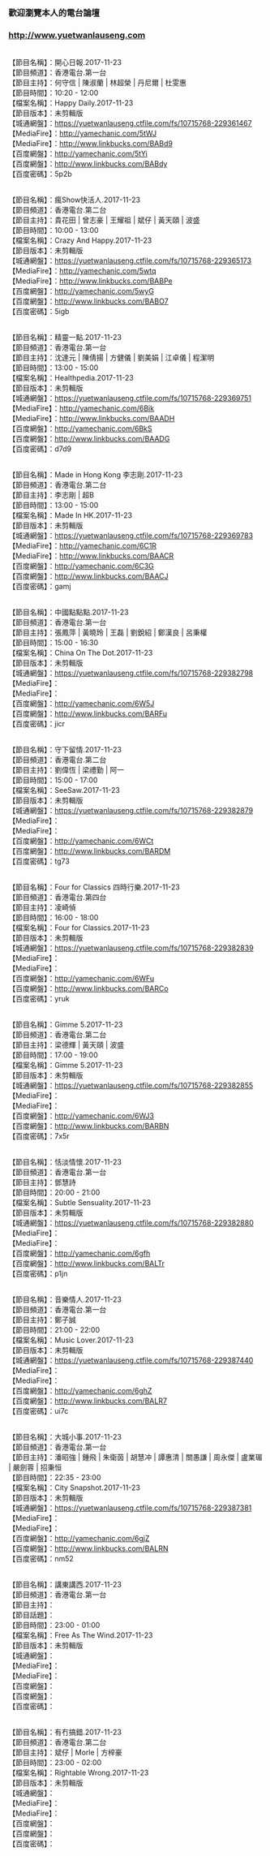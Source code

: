 ### 歡迎瀏覽本人的電台論壇
### http://www.yuetwanlauseng.com

<br>【節目名稱】：開心日報.2017-11-23
<br>【節目頻道】：香港電台.第一台
<br>【節目主持】：何守信 | 陳淑蘭 | 林超榮 | 丹尼爾 | 杜雯惠
<br>【節目時間】：10:20 - 12:00
<br>【檔案名稱】：Happy Daily.2017-11-23
<br>【節目版本】：未剪輯版
<br>【城通網盤】：https://yuetwanlauseng.ctfile.com/fs/10715768-229361467
<br>【MediaFire】：http://yamechanic.com/5tWJ
<br>【MediaFire】：http://www.linkbucks.com/BABd9
<br>【百度網盤】：http://yamechanic.com/5tYi
<br>【百度網盤】：http://www.linkbucks.com/BABdy
<br>【百度密碼】：5p2b

<br>【節目名稱】：瘋Show快活人.2017-11-23
<br>【節目頻道】：香港電台.第二台
<br>【節目主持】：貴花田 | 曾志豪 | 王耀祖 | 斌仔 | 黃天頤 | 波盛
<br>【節目時間】：10:00 - 13:00
<br>【檔案名稱】：Crazy And Happy.2017-11-23
<br>【節目版本】：未剪輯版
<br>【城通網盤】：https://yuetwanlauseng.ctfile.com/fs/10715768-229365173
<br>【MediaFire】：http://yamechanic.com/5wtq
<br>【MediaFire】：http://www.linkbucks.com/BABPe
<br>【百度網盤】：http://yamechanic.com/5wyG
<br>【百度網盤】：http://www.linkbucks.com/BABO7
<br>【百度密碼】：5igb

<br>【節目名稱】：精靈一點.2017-11-23
<br>【節目頻道】：香港電台.第一台
<br>【節目主持】：沈達元 | 陳倩揚 | 方健儀 | 劉美娟 | 江卓儀 | 程潔明
<br>【節目時間】：13:00 - 15:00
<br>【檔案名稱】：Healthpedia.2017-11-23
<br>【節目版本】：未剪輯版
<br>【城通網盤】：https://yuetwanlauseng.ctfile.com/fs/10715768-229369751
<br>【MediaFire】：http://yamechanic.com/6Bik
<br>【MediaFire】：http://www.linkbucks.com/BAADH
<br>【百度網盤】：http://yamechanic.com/6BkS
<br>【百度網盤】：http://www.linkbucks.com/BAADG
<br>【百度密碼】：d7d9

<br>【節目名稱】：Made in Hong Kong 李志剛.2017-11-23
<br>【節目頻道】：香港電台.第二台
<br>【節目主持】：李志剛 | 超B
<br>【節目時間】：13:00 - 15:00
<br>【檔案名稱】：Made In HK.2017-11-23
<br>【節目版本】：未剪輯版
<br>【城通網盤】：https://yuetwanlauseng.ctfile.com/fs/10715768-229369783
<br>【MediaFire】：http://yamechanic.com/6C1R
<br>【MediaFire】：http://www.linkbucks.com/BAACR
<br>【百度網盤】：http://yamechanic.com/6C3G
<br>【百度網盤】：http://www.linkbucks.com/BAACJ
<br>【百度密碼】：gamj

<br>【節目名稱】：中國點點點.2017-11-23
<br>【節目頻道】：香港電台.第一台
<br>【節目主持】：張鳳萍 | 黃曉玲 | 王磊 | 劉銳紹 | 鄭漢良 | 呂秉權
<br>【節目時間】：15:00 - 16:30
<br>【檔案名稱】：China On The Dot.2017-11-23
<br>【節目版本】：未剪輯版
<br>【城通網盤】：https://yuetwanlauseng.ctfile.com/fs/10715768-229382798
<br>【MediaFire】：
<br>【MediaFire】：
<br>【百度網盤】：http://yamechanic.com/6W5J
<br>【百度網盤】：http://www.linkbucks.com/BARFu
<br>【百度密碼】：jicr

<br>【節目名稱】：守下留情.2017-11-23
<br>【節目頻道】：香港電台.第二台
<br>【節目主持】：劉偉恆 | 梁禮勤 | 阿一
<br>【節目時間】：15:00 - 17:00
<br>【檔案名稱】：SeeSaw.2017-11-23
<br>【節目版本】：未剪輯版
<br>【城通網盤】：https://yuetwanlauseng.ctfile.com/fs/10715768-229382879
<br>【MediaFire】：
<br>【MediaFire】：
<br>【百度網盤】：http://yamechanic.com/6WCt
<br>【百度網盤】：http://www.linkbucks.com/BARDM
<br>【百度密碼】：tg73

<br>【節目名稱】：Four for Classics 四時行樂.2017-11-23
<br>【節目頻道】：香港電台.第四台
<br>【節目主持】：凌崎偵
<br>【節目時間】：16:00 - 18:00
<br>【檔案名稱】：Four for Classics.2017-11-23
<br>【節目版本】：未剪輯版
<br>【城通網盤】：https://yuetwanlauseng.ctfile.com/fs/10715768-229382839
<br>【MediaFire】：
<br>【MediaFire】：
<br>【百度網盤】：http://yamechanic.com/6WFu
<br>【百度網盤】：http://www.linkbucks.com/BARCo
<br>【百度密碼】：yruk

<br>【節目名稱】：Gimme 5.2017-11-23
<br>【節目頻道】：香港電台.第二台
<br>【節目主持】：梁德輝 | 黃天頤 | 波盛
<br>【節目時間】：17:00 - 19:00
<br>【檔案名稱】：Gimme 5.2017-11-23
<br>【節目版本】：未剪輯版
<br>【城通網盤】：https://yuetwanlauseng.ctfile.com/fs/10715768-229382855
<br>【MediaFire】：
<br>【MediaFire】：
<br>【百度網盤】：http://yamechanic.com/6WJ3
<br>【百度網盤】：http://www.linkbucks.com/BARBN
<br>【百度密碼】：7x5r

<br>【節目名稱】：恬淡情懷.2017-11-23
<br>【節目頻道】：香港電台.第一台
<br>【節目主持】：鄧慧詩
<br>【節目時間】：20:00 - 21:00
<br>【檔案名稱】：Subtle Sensuality.2017-11-23
<br>【節目版本】：未剪輯版
<br>【城通網盤】：https://yuetwanlauseng.ctfile.com/fs/10715768-229382880
<br>【MediaFire】：
<br>【MediaFire】：
<br>【百度網盤】：http://yamechanic.com/6gfh
<br>【百度網盤】：http://www.linkbucks.com/BALTr
<br>【百度密碼】：p1jn

<br>【節目名稱】：音樂情人.2017-11-23
<br>【節目頻道】：香港電台.第一台
<br>【節目主持】：鄭子誠
<br>【節目時間】：21:00 - 22:00
<br>【檔案名稱】：Music Lover.2017-11-23
<br>【節目版本】：未剪輯版
<br>【城通網盤】：https://yuetwanlauseng.ctfile.com/fs/10715768-229387440
<br>【MediaFire】：
<br>【MediaFire】：
<br>【百度網盤】：http://yamechanic.com/6ghZ
<br>【百度網盤】：http://www.linkbucks.com/BALR7
<br>【百度密碼】：ui7c

<br>【節目名稱】：大城小事.2017-11-23
<br>【節目頻道】：香港電台.第一台
<br>【節目主持】：潘昭強 | 鍾飛 | 朱衛茵 | 胡慧冲 | 譚惠清 | 關愚謙 | 周永傑 | 盧業瑂 | 嚴劍蓉 | 招秉恒
<br>【節目時間】：22:35 - 23:00
<br>【檔案名稱】：City Snapshot.2017-11-23
<br>【節目版本】：未剪輯版
<br>【城通網盤】：https://yuetwanlauseng.ctfile.com/fs/10715768-229387381
<br>【MediaFire】：
<br>【MediaFire】：
<br>【百度網盤】：http://yamechanic.com/6gjZ
<br>【百度網盤】：http://www.linkbucks.com/BALRN
<br>【百度密碼】：nm52

<br>【節目名稱】：講東講西.2017-11-23
<br>【節目頻道】：香港電台.第一台
<br>【節目主持】：
<br>【節目話題】：
<br>【節目時間】：23:00 - 01:00
<br>【檔案名稱】：Free As The Wind.2017-11-23
<br>【節目版本】：未剪輯版
<br>【城通網盤】：
<br>【MediaFire】：
<br>【MediaFire】：
<br>【百度網盤】：
<br>【百度網盤】：
<br>【百度密碼】：

<br>【節目名稱】：有冇搞錯.2017-11-23
<br>【節目頻道】：香港電台.第二台
<br>【節目主持】：斌仔 | Morle | 方梓豪
<br>【節目時間】：23:00 - 02:00
<br>【檔案名稱】：Rightable Wrong.2017-11-23
<br>【節目版本】：未剪輯版
<br>【城通網盤】：
<br>【MediaFire】：
<br>【MediaFire】：
<br>【百度網盤】：
<br>【百度網盤】：
<br>【百度密碼】：
